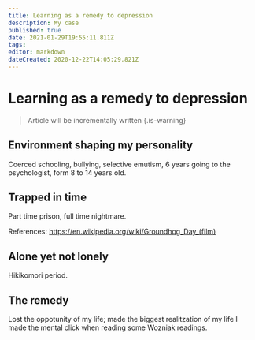 ```yaml
---
title: Learning as a remedy to depression
description: My case
published: true
date: 2021-01-29T19:55:11.811Z
tags: 
editor: markdown
dateCreated: 2020-12-22T14:05:29.821Z
---
```


# Learning as a remedy to depression
> Article will be incrementally written
{.is-warning}

## Environment shaping my personality 
Coerced schooling, bullying, selective emutism, 6 years going to the psychologist, form 8 to 14 years old.


  
  
  
  
## Trapped in time
  Part time prison, full time nightmare.


References:
https://en.wikipedia.org/wiki/Groundhog_Day_(film)
  
  
  
## Alone yet not lonely
Hikikomori period.

## The remedy
Lost the oppotunity of my life; made the biggest realitzation of my life
I made the mental click when reading some Wozniak readings.